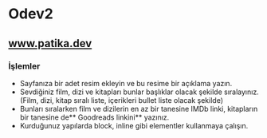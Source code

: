 # Odev2
## www.patika.dev
### İşlemler
* Sayfanıza bir adet resim ekleyin ve bu resime bir açıklama yazın.
* Sevdiğiniz film, dizi ve kitapları bunlar başlıklar olacak şekilde sıralayınız. (Film, dizi, kitap sıralı liste, içerikleri bullet liste olacak şekilde)
* Bunları sıralarken film ve dizilerin en az bir tanesine IMDb linki, kitapların bir tanesine de** Goodreads linkini** yazınız.
* Kurduğunuz yapılarda block, inline gibi elementler kullanmaya çalışın.

